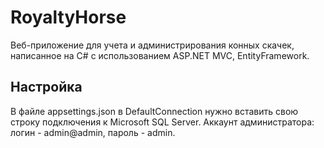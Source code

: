 # RoyaltyHorse
Веб-приложение для учета и администрирования конных скачек, написанное на C# с использованием ASP.NET MVC, EntityFramework.

## Настройка
В файле appsettings.json в DefaultConnection нужно вставить свою строку подключения к Microsoft SQL Server.
Аккаунт администратора: логин - admin@admin, пароль - admin.
